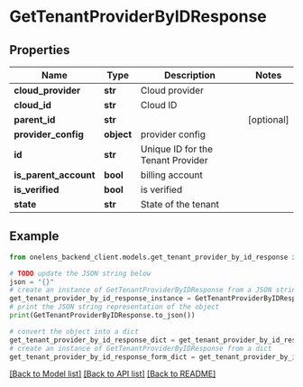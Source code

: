 # GetTenantProviderByIDResponse


## Properties

Name | Type | Description | Notes
------------ | ------------- | ------------- | -------------
**cloud_provider** | **str** | Cloud provider | 
**cloud_id** | **str** | Cloud ID | 
**parent_id** | **str** |  | [optional] 
**provider_config** | **object** | provider config | 
**id** | **str** | Unique ID for the Tenant Provider | 
**is_parent_account** | **bool** | billing account | 
**is_verified** | **bool** | is verified | 
**state** | **str** | State of the tenant | 

## Example

```python
from onelens_backend_client.models.get_tenant_provider_by_id_response import GetTenantProviderByIDResponse

# TODO update the JSON string below
json = "{}"
# create an instance of GetTenantProviderByIDResponse from a JSON string
get_tenant_provider_by_id_response_instance = GetTenantProviderByIDResponse.from_json(json)
# print the JSON string representation of the object
print(GetTenantProviderByIDResponse.to_json())

# convert the object into a dict
get_tenant_provider_by_id_response_dict = get_tenant_provider_by_id_response_instance.to_dict()
# create an instance of GetTenantProviderByIDResponse from a dict
get_tenant_provider_by_id_response_form_dict = get_tenant_provider_by_id_response.from_dict(get_tenant_provider_by_id_response_dict)
```
[[Back to Model list]](../README.md#documentation-for-models) [[Back to API list]](../README.md#documentation-for-api-endpoints) [[Back to README]](../README.md)


